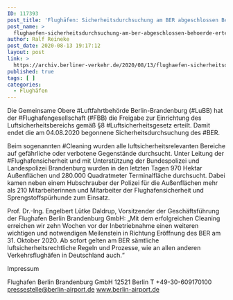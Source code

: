 ```yaml
---
ID: 117393
post_title: 'Flughäfen: Sicherheitsdurchsuchung am BER abgeschlossen Behörde erteilt Freigabe zur Einrichtung eines Luftsicherheitsbereichs, aus Berliner Flughäfen'
post_name: >
  flughaefen-sicherheitsdurchsuchung-am-ber-abgeschlossen-behoerde-erteilt-freigabe-zur-einrichtung-eines-luftsicherheitsbereichs-aus-berliner-flughaefen
author: Ralf Reineke
post_date: 2020-08-13 19:17:12
layout: post
link: >
  https://archiv.berliner-verkehr.de/2020/08/13/flughaefen-sicherheitsdurchsuchung-am-ber-abgeschlossen-behoerde-erteilt-freigabe-zur-einrichtung-eines-luftsicherheitsbereichs-aus-berliner-flughaefen/
published: true
tags: [ ]
categories:
  - Flughäfen
---
```

Die Gemeinsame Obere #Luftfahrtbehörde Berlin-Brandenburg (#LuBB) hat der #Flughafengesellschaft (#FBB) die Freigabe zur Einrichtung des Luftsicherheitsbereichs gemäß §8 #Luftsicherheitsgesetz erteilt. Damit endet die am 04.08.2020 begonnene Sicherheitsdurchsuchung des #BER.

Beim sogenannten #Cleaning wurden alle luftsicherheitsrelevanten Bereiche auf gefährliche oder verbotene Gegenstände durchsucht. Unter Leitung der #Flughafensicherheit und mit Unterstützung der Bundespolizei und Landespolizei Brandenburg wurden in den letzten Tagen 970 Hektar Außenflächen und 280.000 Quadratmeter Terminalfläche durchsucht. Dabei kamen neben einem Hubschrauber der Polizei für die Außenflächen mehr als 210 Mitarbeiterinnen und Mitarbeiter der Flughafensicherheit und Sprengstoffspürhunde zum Einsatz.

Prof. Dr.-Ing. Engelbert Lütke Daldrup, Vorsitzender der Geschäftsführung der Flughafen Berlin Brandenburg GmbH: „Mit dem erfolgreichen Cleaning erreichen wir zehn Wochen vor der Inbetriebnahme einen weiteren wichtigen und notwendigen Meilenstein in Richtung Eröffnung des BER am 31. Oktober 2020. Ab sofort gelten am BER sämtliche luftsicherheitsrechtliche Regeln und Prozesse, wie an allen anderen Verkehrsflughäfen in Deutschland auch.“

Impressum

Flughafen Berlin Brandenburg GmbH
12521 Berlin
T +49-30-609170100
pressestelle@berlin-airport.de
www.berlin-airport.de